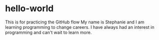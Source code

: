 # hello-world
This is for practicing the GitHub flow
My name is Stephanie and I am learning programming to change careers. I have always had an interest in programming and can't wait to learn more.
